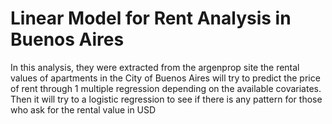 # Linear Model for Rent Analysis in Buenos Aires

In this analysis, they were extracted from the argenprop site the rental values of apartments in the City of Buenos Aires will try to predict the price of rent through 1 multiple regression depending on the available covariates. Then it will try to a logistic regression to see if there is any pattern for those who ask for the rental value in USD
